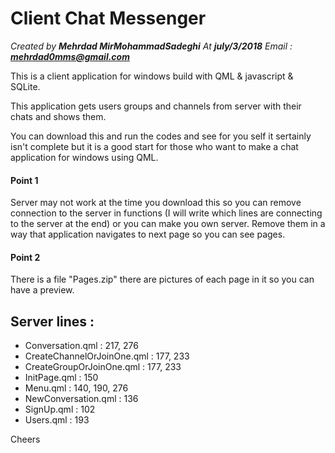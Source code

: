 # Client Chat Messenger 

_Created by **Mehrdad MirMohammadSadeghi** 
At **july/3/2018**
Email : **mehrdad0mms@gmail.com**_

This is a client application for windows build with QML & javascript & SQLite.

This application gets users groups and channels from server with their chats and shows them.

You can download this and run the codes and see for you self it sertainly isn't complete but it is a good start for those who want to make a chat application for windows using QML.

#### Point 1
Server may not work at the time you download this so you can remove connection to the server in functions (I will write which lines are connecting to the server at the end) or you can make you own server.
Remove them in a way that application navigates to next page so you can see pages.

#### Point 2
There is a file "Pages.zip" there are pictures of each page in it so you can have a preview.

## Server lines : 
- Conversation.qml : 217, 276
- CreateChannelOrJoinOne.qml : 177, 233
- CreateGroupOrJoinOne.qml : 177, 233
- InitPage.qml : 150
- Menu.qml : 140, 190, 276
- NewConversation.qml : 136
- SignUp.qml : 102
- Users.qml : 193


Cheers